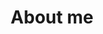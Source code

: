 ---
title: About me
feature_text: |
        ## Jessica Godwin
        "Ph.D. Candidate\n
        University of Washington Dept. of Statistics\n
        CSDE Fellow | MPIDR"
feature_image: "godwin.jpg"
---